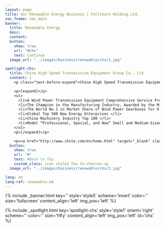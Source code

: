 ```yaml
---
layout: page
title: Our Renewable Energy Business | Fullshare Holding Ltd.
nav_fname: nav_main
banner:
  title: Renewable Energy
  desc:
  content:
  button:
    show: true
    url: "#chs"
    text: Continue
  image_url: "../images/business/renewable/chs/1.jpg"

spotlight-chs:
  title: China High Speed Transmission Equipment Group Co., Ltd
  content: |
    <p class="text-before-expand">China High Speed Transmission Equipment Group Co., Ltd. (“CHS”; SEHK stock code: 658.HK), a subsidiary of the group, is a large enterprise group that specialized in the production of high-speed and heavy-load transmission equipment. Founded in 1969, CHS was listed on the Hong Kong stock exchange in 2007. CHS has developed itself into the global transmission industry leader in wind power generation, industrial equipment, machine tools and other business industries.</p>

    <p>[expand]</p>
    <ul>
      <li>A Wind Power Transmission Equipment Comprehensive Service Provider With the Fastest Growth Rate, the Most Stable Product Quality and the Most Complete Services </li>
      <li>The Champion in the Manufacturing Industry, Awarded by the Ministry of Industry and Information Technology and the China Federation of Industrial Economics·  </li>
      <li>The World No.1 in Market Share of Wind Power Gearboxes for 9 Consecutive Years </li>
      <li>Global Top 500 New Energy Enterprises </li>
      <li>China Machinery Industry Top 100 </li>
      <li>Model “Professional, Special, and New” Small and Medium-Sized Enterprises </li>
    </ul>
    <p>[/expand]</p>

    <p><a href="http://www.chste.com/en/home.html" target="_blank" class="button">Visit Website</a></p>
  button:
    show: true
    url: "#"
    text: #Back to Top
    custom_class: icon style2 fas fa-chevron-up
  image_url: "../images/business/renewable/chs/2.jpg"

lang: en
lang-ref: renewable.md
---
```


<!-- Welcome Banner -->

{% include _banner.html key='' style='style5' scheme='invert' color='' size='fullscreen' content_align='left' img_pos='left' %}

<!-- Properties -->

{% include _spotlight.html key='spotlight-chs' style='style1' orient='right' scheme='' color='' size='fifty' content_align='left' img_pos='left' id='chs' %}

